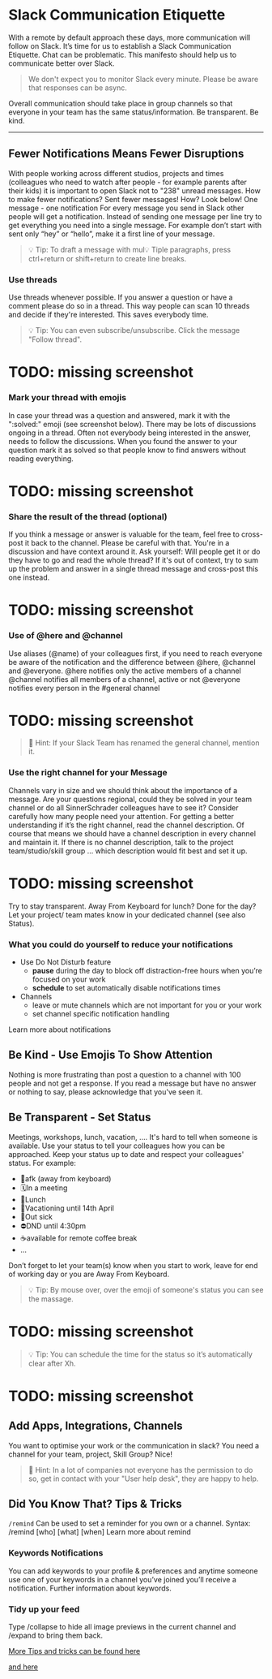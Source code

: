 # Slack Communication Etiquette
With a remote by default approach these days, more communication will follow on Slack. It’s time for us to establish a Slack Communication Etiquette.
Chat can be problematic. This manifesto should help us to communicate better over Slack.


> We don't expect you to monitor Slack every minute. 
> Please be aware that responses can be async. 
 

Overall communication should take place in group channels so that everyone in your team has the same status/information. Be transparent. Be kind. 

-----

## Fewer Notifications Means Fewer Disruptions
With people working across different studios, projects and times (colleagues who need to watch after people - for example parents after their kids) it is important to open Slack not to "238" unread messages. How to make fewer notifications? Sent fewer messages! How? Look below!
One message - one notification 
For every message you send in Slack other people will get a notification. Instead of sending one message per line try to get everything you need into a single message. For example don’t start with sent only “hey” or “hello”, make it a first line of your message. 

 
> 💡 Tip: To draft a message with mul💡 Tiple paragraphs, press ctrl+return or shift+return to create line breaks.
 

### Use threads
Use threads whenever possible. If you answer a question or have a comment please do so in a thread. This way people can scan 10 threads and decide if they're interested. This saves everybody time. 

> 💡 Tip: You can even subscribe/unsubscribe. Click the message "Follow thread".


# TODO: missing screenshot



### Mark your thread with emojis 
In case your thread was a question and answered, mark it with the ":solved:" emoji (see screenshot below). There may be lots of discussions ongoing in a thread. Often not everybody being interested in the answer, needs to follow the discussions. When you found the answer to your question mark it as solved so that people know to find answers without reading everything.
# TODO: missing screenshot

### Share the result of the thread (optional)
If you think a message or answer is valuable for the team, feel free to cross-post it back to the channel. Please be careful with that. You're in a discussion and have context around it. Ask yourself: Will people get it or do they have to go and read the whole thread? If it's out of context, try to sum up the problem and answer in a single thread message and cross-post this one instead.
# TODO: missing screenshot

### Use of @here and @channel 
Use aliases (@name) of your colleagues first, if you need to reach everyone be aware of the notification and the difference between @here, @channel and @everyone. 
@here notifies only the active members of a channel
@channel notifies all members of a channel, active or not
@everyone notifies every person in the #general channel 
# TODO: missing screenshot

> 💎 Hint: If your Slack Team has renamed the general channel, mention it.


### Use the right channel for your Message 
Channels vary in size and we should think about the importance of a message. Are your questions regional, could they be solved in your team channel or do all SinnerSchrader colleagues have to see it? Consider carefully how many people need your attention.
For getting a better understanding if it’s the right channel, read the channel description.
Of course that means we should have a channel description in every channel and maintain it. If there is no channel description, talk to the project team/studio/skill group … which description would fit best and set it up.
# TODO: missing screenshot


Try to stay transparent. Away From Keyboard for lunch? Done for the day? Let your project/ team mates know in your dedicated channel (see also Status).


### What you could do yourself to reduce your notifications
* Use Do Not Disturb feature
  * **pause** during the day to block off distraction-free hours when you’re focused on your work
  * **schedule** to set automatically disable notifications times 
* Channels
  * leave or mute channels which are not important for you or your work
  * set channel specific notification handling

Learn more about notifications


## Be Kind - Use Emojis To Show Attention
Nothing is more frustrating than post a question to a channel with 100 people and not get a response. If you read a message but have no answer or nothing to say, please acknowledge that you've seen it.


## Be Transparent - Set Status
Meetings, workshops, lunch, vacation, …. It's hard to tell when someone is available. Use your status to tell your colleagues how you can be approached. Keep your status up to date and respect your colleagues' status. For example:

* 💨afk (away from keyboard)
* 🗓In a meeting
* 🍝Lunch 
* 🌴Vacationing until 14th April
* 🤒Out sick
* ⛔️DND until 4:30pm
* ☕️available for remote coffee break
* ...

Don’t forget to let your team(s) know when you start to work, leave for end of working day or you are Away From Keyboard.

 
> 💡 Tip: By mouse over, over the emoji of someone's status you can see the massage.
# TODO: missing screenshot
 
> 💡 Tip: You can schedule the time for the status so it’s automatically clear after Xh.
# TODO: missing screenshot
 


## Add Apps, Integrations, Channels
You want to optimise your work or the communication in slack? You need a channel for your team, project, Skill Group? Nice! 

> 💎 Hint: In a lot of companies not everyone has the permission to do so, get in contact with your "User help desk", they are happy to help.


## Did You Know That? Tips & Tricks
`/remind`
Can be used to set a reminder for you own or a channel. Syntax: /remind [who] [what] [when]
Learn more about remind

### Keywords Notifications 
You can add keywords to your profile & preferences and anytime someone use one of your keywords in a channel you’ve joined you’ll receive a notification. 
Further information about keywords.

### Tidy up your feed
Type /collapse to hide all image previews in the current channel and /expand to bring them back.


[More Tips and tricks can be found here](https://slack.com/intl/en-de/help/categories/360000049063-tips-tricks-more#tips-tricks)

[and here](https://slack.com/intl/en-gb/slack-tips)

